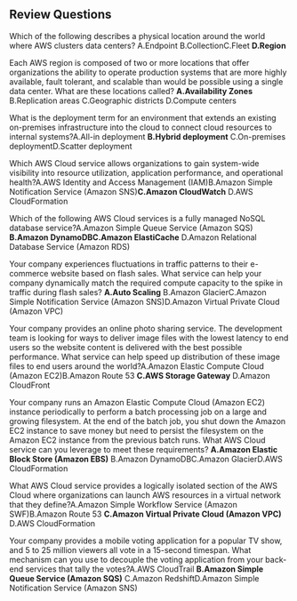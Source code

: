 

## Review Questions

Which of the following describes a physical location around the world where AWS clusters data centers? A.Endpoint B.CollectionC.Fleet **D.Region**


Each AWS region is composed of two or more locations that offer organizations the ability to operate production systems that are more highly available, fault tolerant, and scalable than would be possible using a single data center. What are these locations called? **A.Availability Zones** B.Replication areas C.Geographic districts D.Compute centers

What is the deployment term for an environment that extends an existing on-premises infrastructure into the cloud to connect cloud resources to internal systems?A.All-in deployment **B.Hybrid deployment** C.On-premises deploymentD.Scatter deployment

Which AWS Cloud service allows organizations to gain system-wide visibility into resource utilization, application performance, and operational health?A.AWS Identity and Access Management (IAM)B.Amazon Simple Notification Service (Amazon SNS)**C.Amazon CloudWatch** D.AWS CloudFormation

Which of the following AWS Cloud services is a fully managed NoSQL database service?A.Amazon Simple Queue Service (Amazon SQS) **B.Amazon DynamoDBC.Amazon ElastiCache** D.Amazon Relational Database Service (Amazon RDS)

Your company experiences fluctuations in traffic patterns to their e-commerce website based on flash sales. What service can help your company dynamically match the required compute capacity to the spike in traffic during flash sales? **A.Auto Scaling** B.Amazon GlacierC.Amazon Simple Notification Service (Amazon SNS)D.Amazon Virtual Private Cloud (Amazon VPC)

Your company provides an online photo sharing service. The development team is looking for ways to deliver image files with the lowest latency to end users so the website content is delivered with the best possible performance. What service can help speed up distribution of these image files to end users around the world?A.Amazon Elastic Compute Cloud (Amazon EC2)B.Amazon Route 53 **C.AWS Storage Gateway** D.Amazon CloudFront

Your company runs an Amazon Elastic Compute Cloud (Amazon EC2) instance periodically to perform a batch processing job on a large and growing filesystem. At the end of the batch job, you shut down the Amazon EC2 instance to save money but need to persist the filesystem on the Amazon EC2 instance from the previous batch runs. What AWS Cloud service can you leverage to meet these requirements? **A.Amazon Elastic Block Store (Amazon EBS)** B.Amazon DynamoDBC.Amazon GlacierD.AWS CloudFormation

What AWS Cloud service provides a logically isolated section of the AWS Cloud where organizations can launch AWS resources in a virtual network that they define?A.Amazon Simple Workflow Service (Amazon SWF)B.Amazon Route 53 **C.Amazon Virtual Private Cloud (Amazon VPC)** D.AWS CloudFormation

Your company provides a mobile voting application for a popular TV show, and 5 to 25 million viewers all vote in a 15-second timespan. What mechanism can you use to decouple the voting application from your back-end services that tally the votes?A.AWS CloudTrail **B.Amazon Simple Queue Service (Amazon SQS)** C.Amazon RedshiftD.Amazon Simple Notification Service (Amazon SNS)
